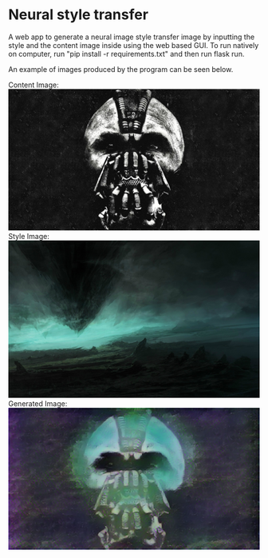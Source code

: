 # Neural style transfer
A web app to generate a neural image style transfer image by inputting the style and the content image inside using the web based GUI. To run natively on computer, run "pip install -r requirements.txt" and then run flask run.

An example of images produced by the program can be seen below.

Content Image: ![](images/contentfile.png)
Style Image: ![](images/stylefile.png)
Generated Image: ![](images/result.png)